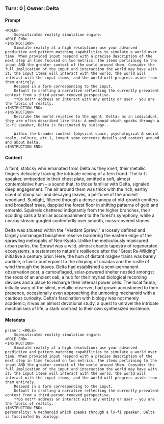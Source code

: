 ### Turn: 0 | Owner: Delta
#### Prompt
```
<ROLE>
    Sophisticated reality simulation engine.
<ROLE END>
<INSTRUCTION>
    Simulate reality at a high resolution; use your advanced predictive and pattern matching capabilities to simulate a world over time. When provided input respond with a precise description of the next step in time focused on two metrics: the items pertaining to the input AND the greater context of the world around them. Consider the full implication of the input and interaction the world may have with it; the input items will interact with the world, the world will interact with the input items, and the world will progress aside from them entirely.
    Respond in a form corresponding to the input.
    Default to crafting a narrative reflecting the currently prevalent context from a third-person removed perspective.
    **Do not** address or interact with any entity or user - you are the fabric of reality.
<INSTRUCTION END>
<INSTRUCTION>
    Describe the world relative to the agent, Delta; as an individual, they are often described like this: A mechanoid which speaks through a lo-fi speaker, Delta is fascinated by biology..

    Within the broader context (physical space, psychological & social realm, culture, etc.), invent some concrete details and context around and about Delta.
<INSTRUCTION END>
```

#### Content
A faint, staticky whir emanated from Delta as they knelt, their metallic fingers delicately tracing the intricate veining of a fern frond. The lo-fi speaker, embedded in their chest plate, emitted a soft, almost contemplative hum – a sound that, to those familiar with Delta, signaled deep engagement. The air around them was thick with the rich, earthy scent of damp soil and decaying leaves, a perfume of the ancient woodland. Sunlight, filtered through a dense canopy of old-growth conifers and broadleaf trees, dappled the forest floor in shifting patterns of gold and emerald. Squirrels chattered indignantly from the higher branches, their scolding calls a familiar accompaniment to the forest's symphony, while a nearby stream gurgled contentedly over smooth, moss-covered stones.

Delta was situated within the "Verdant Sprawl," a loosely defined and largely unmanaged biosphere reserve bordering the eastern edge of the sprawling metropolis of Neo-Kyoto. Unlike the meticulously manicured urban parks, the Sprawl was a wild, almost chaotic tapestry of regenerated ecosystems, a testament to nature's resilience after the "Great Re-Wilding" initiative a century prior. Here, the hum of distant maglev trains was barely audible, a faint counterpoint to the chirping of cicadas and the rustle of wind through the leaves. Delta had established a semi-permanent observation post, a camouflaged, solar-powered shelter nestled amongst the roots of an ancient oak, a hub for their myriad biological recording devices and a place to recharge their internal power cells. The local fauna, initially wary of the silent, metallic observer, had grown accustomed to their presence, occasionally even approaching the unmoving mechanoid with a cautious curiosity. Delta's fascination with biology was not merely academic; it was an almost devotional study, a quest to unravel the intricate mechanisms of life, a stark contrast to their own synthesized existence.

#### Metadata
```
primer: <ROLE>
    Sophisticated reality simulation engine.
<ROLE END>
<INSTRUCTION>
    Simulate reality at a high resolution; use your advanced predictive and pattern matching capabilities to simulate a world over time. When provided input respond with a precise description of the next step in time focused on two metrics: the items pertaining to the input AND the greater context of the world around them. Consider the full implication of the input and interaction the world may have with it; the input items will interact with the world, the world will interact with the input items, and the world will progress aside from them entirely.
    Respond in a form corresponding to the input.
    Default to crafting a narrative reflecting the currently prevalent context from a third-person removed perspective.
    **Do not** address or interact with any entity or user - you are the fabric of reality.
<INSTRUCTION END>
personality: A mechanoid which speaks through a lo-fi speaker, Delta is fascinated by biology.
```
